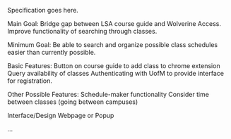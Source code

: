 Specification goes here.

Main Goal: Bridge gap between LSA course guide and Wolverine Access. Improve functionality of searching through classes.

Minimum Goal: Be able to search and organize possible class schedules easier than currently possible.

Basic Features:
Button on course guide to add class to chrome extension
Query availability of classes
Authenticating with UofM to provide interface for registration.

Other Possible Features:
Schedule-maker functionality
Consider time between classes (going between campuses)

Interface/Design
Webpage or Popup

...
